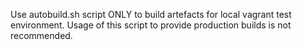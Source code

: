 Use autobuild.sh script ONLY to build artefacts for local vagrant test environment.
Usage of this script to provide production builds is not recommended.